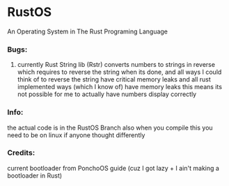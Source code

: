 # RustOS
An Operating System in The Rust Programing Language

### Bugs:
1. currently Rust String lib (Rstr) converts numbers to strings in reverse which requires to reverse the string when its done, and all ways I could think of to reverse the string have critical memory leaks and all rust implemented ways (which I know of) have memory leaks this means its not possible for me to actually have numbers display correctly

### Info:
the actual code is in the RustOS Branch also when you compile this you need to be on linux if anyone thought differently

### Credits:
current bootloader from PonchoOS guide (cuz I got lazy + I ain't making a bootloader in Rust)
